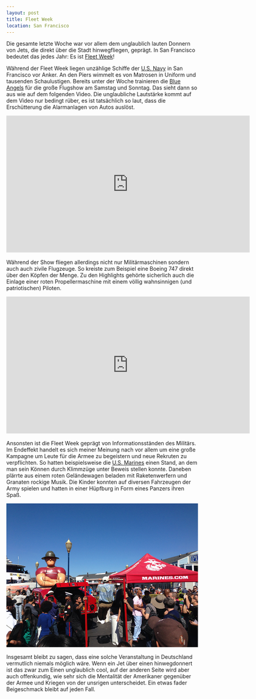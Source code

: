 ```yaml
---
layout: post
title: Fleet Week
location: San Francisco
---
```


Die gesamte letzte Woche war vor allem dem unglaublich lauten Donnern von Jets, die direkt über die Stadt hinwegfliegen, geprägt. In San Francisco bedeutet das jedes Jahr: Es ist [Fleet Week](http://fleetweek.us)!

Während der Fleet Week liegen unzählige Schiffe der [U.S. Navy](http://navy.mil) in San Francisco vor Anker. An den Piers wimmelt es von Matrosen in Uniform und tausenden Schaulustigen. Bereits unter der Woche trainieren die [Blue Angels](http://www.blueangels.navy.mil) für die große Flugshow am Samstag und Sonntag. Das sieht dann so aus wie auf dem folgenden Video. Die unglaubliche Lautstärke kommt auf dem Video nur bedingt rüber, es ist tatsächlich so laut, dass die Erschütterung die Alarmanlagen von Autos auslöst.

<div style="width:640px;margin:0 auto;"><object width="640" height="360"><param name="movie" value="http://www.youtube.com/v/Goaw-571q4k?version=3&amp;hl=en_US"></param><param name="allowFullScreen" value="true"></param><param name="allowscriptaccess" value="always"></param><embed src="http://www.youtube.com/v/Goaw-571q4k?version=3&amp;hl=en_US" type="application/x-shockwave-flash" width="640" height="360" allowscriptaccess="always" allowfullscreen="true"></embed></object></div>

Während der Show fliegen allerdings nicht nur Militärmaschinen sondern auch auch zivile Flugzeuge. So kreiste zum Beispiel eine Boeing 747 direkt über den Köpfen der Menge. Zu den Highlights gehörte sicherlich auch die Einlage einer roten Propellermaschine mit einem völlig wahnsinnigen (und patriotischen) Piloten.

<div style="width:640px;margin:0 auto;"><object width="640" height="360"><param name="movie" value="http://www.youtube.com/v/0JGYsUQOidM?version=3&amp;hl=en_US"></param><param name="allowFullScreen" value="true"></param><param name="allowscriptaccess" value="always"></param><embed src="http://www.youtube.com/v/0JGYsUQOidM?version=3&amp;hl=en_US" type="application/x-shockwave-flash" width="640" height="360" allowscriptaccess="always" allowfullscreen="true"></embed></object></div>

Ansonsten ist die Fleet Week geprägt von Informationsständen des Militärs. Im Endeffekt handelt es sich meiner Meinung nach vor allem um eine große Kampagne um Leute für die Armee zu begeistern und neue Rekruten zu verpflichten. So hatten beispielsweise die [U.S. Marines](http://marines.com) einen Stand, an dem man sein Können durch Klimmzüge unter Beweis stellen konnte. Daneben plärrte aus einem roten Geländewagen beladen mit Raketenwerfern und Granaten rockige Musik. Die Kinder konnten auf diversen Fahrzeugen der Army spielen und hatten in einer Hüpfburg in Form eines Panzers ihren Spaß.

![Fleet Week Marines](/images/fleet-week-marines.jpg)

Insgesamt bleibt zu sagen, dass eine solche Veranstaltung in Deutschland vermutlich niemals möglich wäre. Wenn ein Jet über einen hinwegdonnert ist das zwar zum Einen unglaublich cool, auf der anderen Seite wird aber auch offenkundig, wie sehr sich die Mentalität der Amerikaner gegenüber der Armee und Kriegen von der unsrigen unterscheidet. Ein etwas fader Beigeschmack bleibt auf jeden Fall.